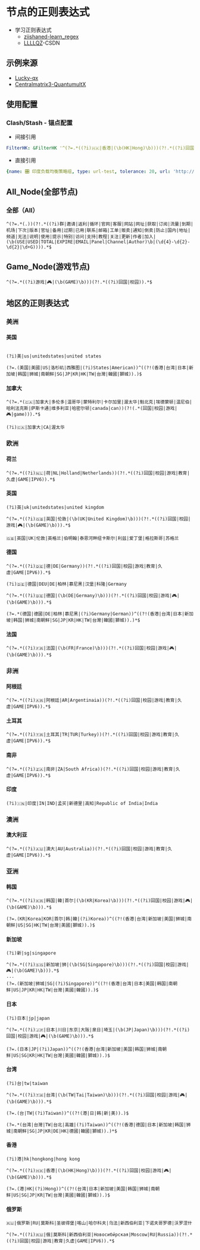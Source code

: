 # 节点的正则表达式
- 学习正则表达式
  - [ziishaned-learn_regex](https://github.com/ziishaned/learn-regex/blob/master/translations/README-cn.md)
  - [LLLLQZ](https://blog.csdn.net/LLLLQZ/article/details/118278287)-CSDN
## 示例来源
- [Lucky-qx](https://raw.githubusercontent.com/As-Lucky/Lucky/main/Lucky-qx.conf)
- [Centralmatrix3-QuantumultX](https://raw.githubusercontent.com/Centralmatrix3/Scripts/master/QuantumultX/matrix.conf)

## 使用配置
### Clash/Stash - 锚点配置
- 间接引用
```yaml
FilterHK: &FilterHK '^(?=.*((?i)🇭🇰|香港|(\b(HK|Hong)\b)))(?!.*((?i)回国|校园|游戏|🎮|(\b(GAME)\b))).*$'
```
- 直接引用
```yaml
{name: 🎛 印度负载均衡策略组, type: url-test, tolerance: 20, url: 'http://www.google.com/generate_204', interval: 60, filter: (?i)🇮🇳|印度|IN|IND|孟买|新德里|高知|Republic of India|India}
```

## All_Node(全部节点)
### 全部（All）
```
^(?=.*(.))(?!.*((?i)群|邀请|返利|循环|官网|客服|网站|网址|获取|订阅|流量|到期|机场|下次|版本|官址|备用|过期|已用|联系|邮箱|工单|贩卖|通知|倒卖|防止|国内|地址|频道|无法|说明|使用|提示|特别|访问|支持|教程|关注|更新|作者|加入|(\b(USE|USED|TOTAL|EXPIRE|EMAIL|Panel|Channel|Author)\b|(\d{4}-\d{2}-\d{2}|\d+G)))).*$
```
## Game_Node(游戏节点)
```
^(?=.*((?i)游戏|🎮|(\b(GAME)\b)))(?!.*((?i)回国|校园)).*$ 
```
## 地区的正则表达式
### 美洲
#### 美国
```^(?=.*((?i)🇺🇸|美国|波特兰|达拉斯|俄勒冈|凤凰城|费利蒙|硅谷|拉斯维加斯|洛杉矶|圣何塞|圣克拉拉|西雅图|芝加哥|(\b(US|United States)\b)))(?!.*((?i)回国|校园|游戏|🎮|(\b(GAME)\b))).*$
```
```
(?i)美|us|unitedstates|united states
```
```
(?=.(美国|美國|US|洛杉矶|西雅图|(?i)States|American))^((?!(香港|台湾|日本|新加坡|韩国|狮城|南朝鲜|SG|JP|KR|HK|TW|台灣|韓國|獅城)).)$
```

#### 加拿大
``` 
^(?=.*(🇨🇦|加拿大|多伦多|温哥华|蒙特利尔|卡尔加里|渥太华|魁北克|埃德蒙顿|温尼伯|哈利法克斯|萨斯卡通|维多利亚|哈密尔顿|canada|can))(?!(.*(回国|校园|游戏|🎮|game))).*$
```
```
(?i)🇨🇦|加拿大|CA|渥太华
```

### 欧洲
#### 荷兰
```
^(?=.*((?i)🇳🇱|荷|NL|Holland|Netherlands))(?!.*((?i)回国|校园|游戏|教育|久虚|GAME|IPV6)).*$
```

#### 英国
```
(?i)英|uk|unitedstates|united kingdom
```
```
^(?=.*((?i)🇬🇧|英国|伦敦|(\b(UK|United Kingdom)\b)))(?!.*((?i)回国|校园|游戏|🎮|(\b(GAME)\b))).*$
```
```
🇬🇧|英国|UK|伦敦|英格兰|伯明翰|泰恩河畔纽卡斯尔|利兹|爱丁堡|格拉斯哥|苏格兰
```

#### 德国
```
^(?=.*((?i)🇩🇪|德|DE|Germany))(?!.*((?i)回国|校园|游戏|教育|久虚|GAME|IPV6)).*$
```
```
(?i)🇩🇪|德国|DEU|DE|柏林|慕尼黑|汉堡|科隆|Germany
```
```
^(?=.*((?i)🇩🇪|德国|(\b(DE|Germany)\b)))(?!.*((?i)回国|校园|游戏|🎮|(\b(GAME)\b))).*$
```
```
(?=.*(德国|德國|DE|柏林|慕尼黑|(?i)Germany|German))^((?!(香港|台湾|日本|新加坡|韩国|狮城|南朝鲜|SG|JP|KR|HK|TW|台灣|韓國|獅城)).)*$
```

#### 法国
```
^(?=.*((?i)🇫🇷|法国|(\b(FR|France)\b)))(?!.*((?i)回国|校园|游戏|🎮|(\b(GAME)\b))).*$
```

### 非洲
#### 阿根廷
```
^(?=.*((?i)🇦🇷|阿根廷|AR|Argentinaia))(?!.*((?i)回国|校园|游戏|教育|久虚|GAME|IPV6)).*$
```

#### 土耳其
```
^(?=.*((?i)🇹🇷|土耳其|TR|TUR|Turkey))(?!.*((?i)回国|校园|游戏|教育|久虚|GAME|IPV6)).*$
```

#### 南非
```
^(?=.*((?i)🇿🇦|南非|ZA|South Africa))(?!.*((?i)回国|校园|游戏|教育|久虚|GAME|IPV6)).*$
```

#### 印度
```
(?i)🇮🇳|印度|IN|IND|孟买|新德里|高知|Republic of India|India
```

### 澳洲
#### 澳大利亚
```
^(?=.*((?i)🇦🇺|澳大|AU|Australia))(?!.*((?i)回国|校园|游戏|教育|久虚|GAME|IPV6)).*$
```

### 亚洲
#### 韩国
```
^(?=.*((?i)🇰🇷|韩国|韓|首尔|(\b(KR|Korea)\b)))(?!.*((?i)回国|校园|游戏|🎮|(\b(GAME)\b))).*$
```
```
(?=.(KR|Korea|KOR|首尔|韩|韓|(?i)Korea))^((?!(香港|台湾|新加坡|美国|狮城|南朝鲜|US|SG|HK|TW|台灣|美國|獅城)).)$
```

#### 新加坡
```
(?i)新|sg|singapore
```
```
^(?=.*((?i)🇸🇬|新加坡|狮|(\b(SG|Singapore)\b)))(?!.*((?i)回国|校园|游戏|🎮|(\b(GAME)\b))).*$
···
(?=.(新加坡|狮城|SG|(?i)Singapore))^((?!(香港|台湾|日本|美国|韩国|南朝鲜|US|JP|KR|HK|TW|台灣|美國|韓國)).)$
```

#### 日本
```
(?i)日本|jp|japan
```
```
^(?=.*((?i)🇯🇵|日本|川日|东京|大阪|泉日|埼玉|(\b(JP|Japan)\b)))(?!.*((?i)回国|校园|游戏|🎮|(\b(GAME)\b))).*$
```
```
(?=.(日本|JP|(?i)Japan))^((?!(香港|台湾|新加坡|美国|韩国|狮城|南朝鲜|US|SG|KR|HK|TW|台灣|美國|韓國|獅城)).)$
```

#### 台湾
```
(?i)台|tw|taiwan
```
```
^(?=.*((?i)🇹🇼|台湾|(\b(TW|Tai|Taiwan)\b)))(?!.*((?i)回国|校园|游戏|🎮|(\b(GAME)\b))).*$
```
```
(?=.(台|TW|(?i)Taiwan))^((?!(港|日|韩|新|美)).)$
```
```
(?=.*(台湾|台灣|TW|台北|高雄|(?i)Taiwan))^((?!(香港|德国|日本|新加坡|韩国|狮城|南朝鲜|SG|JP|KR|DE|HK|德國|韓國|獅城)).)*$
```

#### 香港
```
(?i)港|hk|hongkong|hong kong
```
```
^(?=.*((?i)🇭🇰|香港|(\b(HK|Hong)\b)))(?!.*((?i)回国|校园|游戏|🎮|(\b(GAME)\b))).*$
```
```
(?=.(港|HK|(?i)Hong))^((?!(台湾|日本|新加坡|美国|韩国|狮城|南朝鲜|US|SG|JP|KR|TW|台灣|美國|韓國|獅城)).)$
```
#### 俄罗斯
```
🇷🇺|俄罗斯|RU|莫斯科|圣彼得堡|喀山|哈尔科夫|乌法|新西伯利亚|下诺夫哥罗德|沃罗涅什
```
```
^(?=.*((?i)🇷🇺|俄|莫斯科|新西伯利亚|Новосиби́рская|Moscow|RU|Russia))(?!.*((?i)回国|校园|游戏|教育|久虚|GAME|IPV6)).*$
``` 
